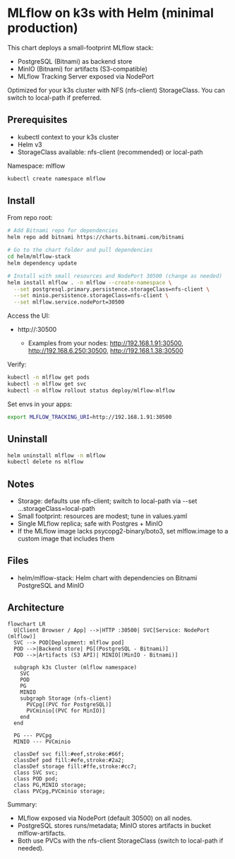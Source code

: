 # MLflow on k3s with Helm (minimal production)

This chart deploys a small-footprint MLflow stack:
- PostgreSQL (Bitnami) as backend store
- MinIO (Bitnami) for artifacts (S3-compatible)
- MLflow Tracking Server exposed via NodePort

Optimized for your k3s cluster with NFS (nfs-client) StorageClass. You can switch to local-path if preferred.

## Prerequisites

- kubectl context to your k3s cluster
- Helm v3
- StorageClass available: nfs-client (recommended) or local-path

Namespace: mlflow

```sh
kubectl create namespace mlflow
```

## Install

From repo root:

```sh
# Add Bitnami repo for dependencies
helm repo add bitnami https://charts.bitnami.com/bitnami

# Go to the chart folder and pull dependencies
cd helm/mlflow-stack
helm dependency update

# Install with small resources and NodePort 30500 (change as needed)
helm install mlflow . -n mlflow --create-namespace \
  --set postgresql.primary.persistence.storageClass=nfs-client \
  --set minio.persistence.storageClass=nfs-client \
  --set mlflow.service.nodePort=30500
```

Access the UI:
- http://<any-node-ip>:30500
  - Examples from your nodes: http://192.168.1.91:30500, http://192.168.6.250:30500, http://192.168.1.38:30500

Verify:

```sh
kubectl -n mlflow get pods
kubectl -n mlflow get svc
kubectl -n mlflow rollout status deploy/mlflow-mlflow
```

Set envs in your apps:

```sh
export MLFLOW_TRACKING_URI=http://192.168.1.91:30500
```

## Uninstall

```sh
helm uninstall mlflow -n mlflow
kubectl delete ns mlflow
```

## Notes

- Storage: defaults use nfs-client; switch to local-path via --set ...storageClass=local-path
- Small footprint: resources are modest; tune in values.yaml
- Single MLflow replica; safe with Postgres + MinIO
- If the MLflow image lacks psycopg2-binary/boto3, set mlflow.image to a custom image that includes them

## Files

- helm/mlflow-stack: Helm chart with dependencies on Bitnami PostgreSQL and MinIO

## Architecture

```mermaid
flowchart LR
  U[Client Browser / App] -->|HTTP :30500| SVC[Service: NodePort (mlflow)]
  SVC --> POD[Deployment: mlflow pod]
  POD -->|Backend store| PG[(PostgreSQL - Bitnami)]
  POD -->|Artifacts (S3 API)| MINIO[(MinIO - Bitnami)]

  subgraph k3s Cluster (mlflow namespace)
    SVC
    POD
    PG
    MINIO
    subgraph Storage (nfs-client)
      PVCpg[(PVC for PostgreSQL)]
      PVCminio[(PVC for MinIO)]
    end
  end

  PG --- PVCpg
  MINIO --- PVCminio

  classDef svc fill:#eef,stroke:#66f;
  classDef pod fill:#efe,stroke:#2a2;
  classDef storage fill:#ffe,stroke:#cc7;
  class SVC svc;
  class POD pod;
  class PG,MINIO storage;
  class PVCpg,PVCminio storage;
```

Summary:
- MLflow exposed via NodePort (default 30500) on all nodes.
- PostgreSQL stores runs/metadata; MinIO stores artifacts in bucket mlflow-artifacts.
- Both use PVCs with the nfs-client StorageClass (switch to local-path if needed).